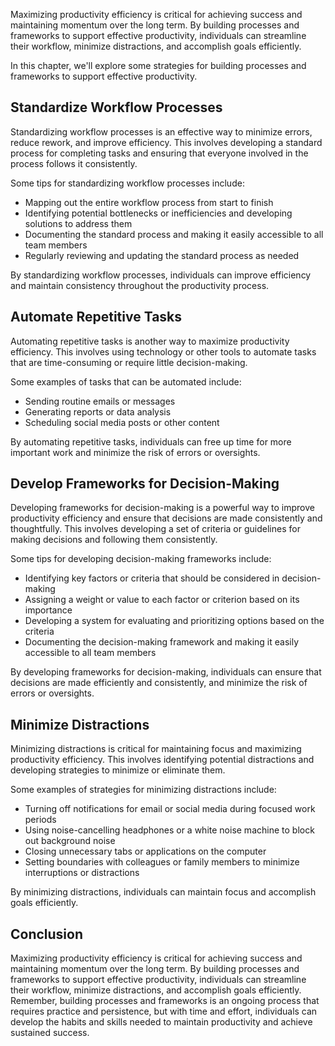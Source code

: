 
Maximizing productivity efficiency is critical for achieving success and maintaining momentum over the long term. By building processes and frameworks to support effective productivity, individuals can streamline their workflow, minimize distractions, and accomplish goals efficiently.

In this chapter, we'll explore some strategies for building processes and frameworks to support effective productivity.

Standardize Workflow Processes
------------------------------

Standardizing workflow processes is an effective way to minimize errors, reduce rework, and improve efficiency. This involves developing a standard process for completing tasks and ensuring that everyone involved in the process follows it consistently.

Some tips for standardizing workflow processes include:

* Mapping out the entire workflow process from start to finish
* Identifying potential bottlenecks or inefficiencies and developing solutions to address them
* Documenting the standard process and making it easily accessible to all team members
* Regularly reviewing and updating the standard process as needed

By standardizing workflow processes, individuals can improve efficiency and maintain consistency throughout the productivity process.

Automate Repetitive Tasks
-------------------------

Automating repetitive tasks is another way to maximize productivity efficiency. This involves using technology or other tools to automate tasks that are time-consuming or require little decision-making.

Some examples of tasks that can be automated include:

* Sending routine emails or messages
* Generating reports or data analysis
* Scheduling social media posts or other content

By automating repetitive tasks, individuals can free up time for more important work and minimize the risk of errors or oversights.

Develop Frameworks for Decision-Making
--------------------------------------

Developing frameworks for decision-making is a powerful way to improve productivity efficiency and ensure that decisions are made consistently and thoughtfully. This involves developing a set of criteria or guidelines for making decisions and following them consistently.

Some tips for developing decision-making frameworks include:

* Identifying key factors or criteria that should be considered in decision-making
* Assigning a weight or value to each factor or criterion based on its importance
* Developing a system for evaluating and prioritizing options based on the criteria
* Documenting the decision-making framework and making it easily accessible to all team members

By developing frameworks for decision-making, individuals can ensure that decisions are made efficiently and consistently, and minimize the risk of errors or oversights.

Minimize Distractions
---------------------

Minimizing distractions is critical for maintaining focus and maximizing productivity efficiency. This involves identifying potential distractions and developing strategies to minimize or eliminate them.

Some examples of strategies for minimizing distractions include:

* Turning off notifications for email or social media during focused work periods
* Using noise-cancelling headphones or a white noise machine to block out background noise
* Closing unnecessary tabs or applications on the computer
* Setting boundaries with colleagues or family members to minimize interruptions or distractions

By minimizing distractions, individuals can maintain focus and accomplish goals efficiently.

Conclusion
----------

Maximizing productivity efficiency is critical for achieving success and maintaining momentum over the long term. By building processes and frameworks to support effective productivity, individuals can streamline their workflow, minimize distractions, and accomplish goals efficiently. Remember, building processes and frameworks is an ongoing process that requires practice and persistence, but with time and effort, individuals can develop the habits and skills needed to maintain productivity and achieve sustained success.
